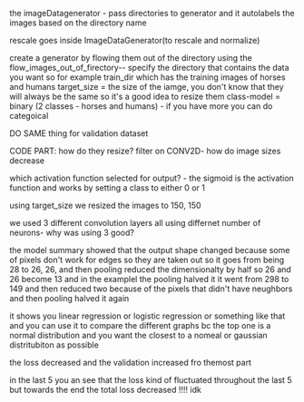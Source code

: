 the imageDatagenerator - pass directories to generator and it autolabels the images based on the directory name 

rescale goes inside ImageDataGenerator(to rescale and normalize)

create a generator by flowing them out of the directory using the flow_images_out_of_firectory-- specify the directory that contains the data you want so for example train_dir which has the training images of horses and humans
target_size = the size of the iamge, you don't know that they will always be the same so it's a good idea to resize them
class-model = binary (2 classes - horses and humans) - if you have more you can do categoical 

DO SAME thing for validation dataset 


CODE PART:
how do they resize?
filter on CONV2D- how do image sizes decrease

which activation function selected for output? - the sigmoid is the activation function and works by setting a class to either 0 or 1

using target_size we resized the images to 150, 150

we used 3 different convolution layers all using differnet number of neurons- why was using 3 good? 

the model summary showed that the output shape changed because some of pixels don't work for edges so they are taken out so it goes from being 28 to 26, 26, and then pooling reduced the dimensionalty by half so 26 and 26 become 13 and in the examplel the pooling halved it it went from 298 to 149 and then reduced two because of the pixels that didn't have neughbors and then pooling halved it again 


it shows you linear regression or logistic regression or something like that and you can use it to compare the different graphs bc the top one is a normal distribution and you want the closest to a nomeal or gaussian distritubiton as possible 


the loss decreased and the validation increased fro themost part 

in the last 5 you an see that the loss kind of fluctuated throughout the last 5 but towards the end the total loss decreased !!!! idk 

